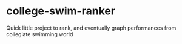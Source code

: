 # college-swim-ranker
Quick little project to rank, and eventually graph performances from collegiate swimming world

